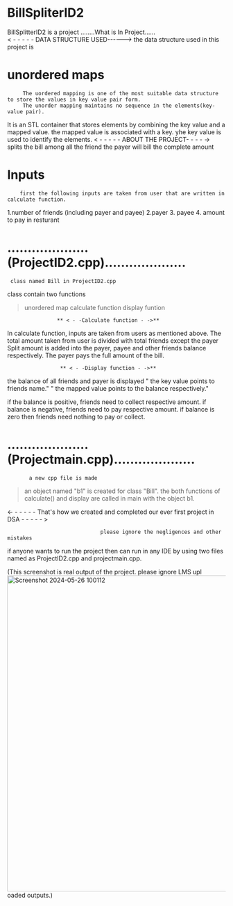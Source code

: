 # BillSpliterID2
BillSplitterID2 is a project
                                    ........What is In Project......  
                                   < -  - - - - DATA STRUCTURE USED------>
 the data structure used in this project is 
 # unordered maps
         The uordered mapping is one of the most suitable data structure to store the values in key value pair form.
         The unorder mapping maintains no sequence in the elements(key-value pair).
 It is an STL container that stores elements by combining the key value and a mapped value. the mapped value is associated with a key. yhe key value is used to identify the elements.
                                 < - - - - - ABOUT THE PROJECT- - - - ->
  splits the bill among all the friend
  the payer will bill the complete amount
 # Inputs
        first the following inputs are taken from user that are written in calculate function.
   1.number of friends (including payer and payee)
   2.payer
   3. payee 
   4. amount to pay in resturant
   
   #        ....................(ProjectID2.cpp)....................
     class named Bill in ProjectID2.cpp
   class contain two functions
   > unordered map
   > calculate function
   > display funtion
  
   
                    ** < - -Calculate function - ->**
   In calculate function, inputs are taken from users as mentioned above.
   The total amount taken from user is divided with total friends except the payer
   Split amount is added into the payer, payee and other friends balance respectively.
   The payer pays the full amount of the bill.
                    
                     
                     ** < - -Display function - ->**
   the balance of all friends and payer is displayed
   " the key value points to friends name."
   " the mapped value points to the balance respectively."

   if the balance is positive,  friends need to collect respective amount.
   if balance is negative, friends need to pay respective amount.
   if balance is zero then friends need nothing  to pay or collect.

   
  #  ....................(Projectmain.cpp)....................
           a new cpp file is made 
   > an object named "b1" is created for class "Bill". 
   the both functions of calculate() and display are called in main with the object b1.

<- - - - - - That's how we created and completed our ever first project in DSA - - - - - >
                                  
                                  
                                  please ignore the negligences and other mistakes

 if anyone wants to run the project then can run in any IDE by using two files named as ProjectID2.cpp and projectmain.cpp. 


(This screenshot is real output of the project. please ignore LMS upl<img width="727" alt="Screenshot 2024-05-26 100112" src="https://github.com/ayesha-yousaf5/BillSpliterID2/assets/147921490/318ec0f5-d43b-462b-8826-1ec4d6708f23">
oaded outputs.)
 
